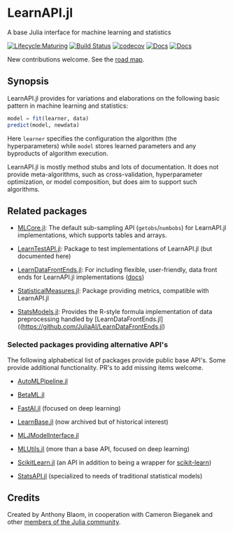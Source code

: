 # LearnAPI.jl

A base Julia interface for machine learning and statistics

[![Lifecycle:Maturing](https://img.shields.io/badge/Lifecycle-Maturing-007EC6)](ROADMAP.md)
[![Build Status](https://github.com/JuliaAI/LearnAPI.jl/workflows/CI/badge.svg)](https://github.com/JuliaAI/LearnAPI.jl/actions)
[![codecov](https://codecov.io/gh/JuliaAI/LearnAPI.jl/graph/badge.svg?token=9IWT9KYINZ)](https://codecov.io/gh/JuliaAI/LearnAPI.jl?branch=dev)
[![Docs](https://img.shields.io/badge/docs-dev-blue.svg)](https://juliaai.github.io/LearnAPI.jl/dev/)
[![Docs](https://img.shields.io/badge/docs-stable-blue.svg)](https://juliaai.github.io/LearnAPI.jl/stable/)

New contributions welcome. See the [road map](ROADMAP.md).

## Synopsis

LearnAPI.jl provides for variations and elaborations on the following basic pattern in machine
learning and statistics:

```julia
model = fit(learner, data)
predict(model, newdata)
```

Here `learner` specifies the configuration the algorithm (the hyperparameters) while
`model` stores learned parameters and any byproducts of algorithm execution.

LearnAPI.jl is mostly method stubs and lots of documentation. It does not provide
meta-algorithms, such as cross-validation, hyperparameter optimization, or model composition, but does aim to
support such algorithms.

## Related packages

- [MLCore.jl](https://github.com/JuliaML/MLCore.jl): The default sub-sampling API (`getobs`/`numbobs`) for LearnAPI.jl implementations, which supports tables and arrays.

- [LearnTestAPI.jl](https://github.com/JuliaAI/LearnTestAPI.jl): Package to test implementations of LearnAPI.jl (but documented here)

- [LearnDataFrontEnds.jl](https://github.com/JuliaAI/LearnDataFrontEnds.jl): For including flexible, user-friendly, data front ends for LearnAPI.jl implementations ([docs](https://juliaai.github.io/LearnDataFrontEnds.jl/stable/))

- [StatisticalMeasures.jl](https://github.com/JuliaAI/StatisticalMeasures.jl): Package providing metrics, compatible with LearnAPI.jl

- [StatsModels.jl](https://github.com/JuliaStats/StatsModels.jl): Provides the R-style formula implementation of data preprocessing handled by [LearnDataFrontEnds.jl]((https://github.com/JuliaAI/LearnDataFrontEnds.jl)

### Selected packages providing alternative API's

The following alphabetical list of packages provide public base API's.  Some provide
additional functionality. PR's to add missing items welcome.

- [AutoMLPipeline.jl](https://github.com/IBM/AutoMLPipeline.jl)

- [BetaML.jl](https://github.com/sylvaticus/BetaML.jl)

- [FastAI.jl](https://github.com/FluxML/FastAI.jl) (focused on deep learning)

- [LearnBase.jl](https://github.com/JuliaML/LearnBase.jl) (now archived but of historical interest)

- [MLJModelInterface.jl](https://github.com/JuliaAI/MLJModelInterface.jl)

- [MLUtils.jl](https://github.com/JuliaML/MLUtils.jl) (more than a base API, focused on deep learning)

- [ScikitLearn.jl](https://github.com/cstjean/ScikitLearn.jl) (an API in addition to being a wrapper for [scikit-learn](https://scikit-learn.org/stable/))

- [StatsAPI.jl](https://github.com/JuliaStats/StatsAPI.jl/tree/main) (specialized to needs of traditional statistical models)


## Credits

Created by Anthony Blaom, in cooperation with Cameron Bieganek and other [members of the
Julia
community](https://discourse.julialang.org/t/ann-learnapi-jl-proposal-for-a-basement-level-machine-learning-api/93048).

